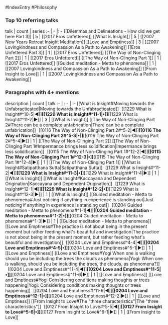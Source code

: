 #IndexEntry #Philosophy

### Top 10 referring talks
talk | count | series
:- | - |: -
[[Dilemmas and Delineations - How did we get here Part 3]] | 5 | [[2017 Eros Unfettered]]
[[What is Insight]] | 5 | [[2007 New Years Retreat Insight Meditation]]
[[Love and Emptiness]] | 3 | [[2007 Lovingkindness and Compassion As a Path to Awakening]]
[[Eros Unfettered Part 3]] | 1 | [[2017 Eros Unfettered]]
[[The Way of Non-Clinging Part 2]] | 1 | [[2017 Eros Unfettered]]
[[The Way of Non-Clinging Part 1]] | 1 | [[2017 Eros Unfettered]]
[[Guided meditation - Metta to phenomena]] | 1 | [[2007 Lovingkindness and Compassion As a Path to Awakening]]
[[From Insight to Love]] | 1 | [[2007 Lovingkindness and Compassion As a Path to Awakening]]

### Paragraphs with 4+ mentions
description | count | talk
:- | : - | :-
[[What is Insight#Moving towards the Unfabracticated\|Moving towards the Unfabracticated]] &nbsp;&nbsp;[[1229 What is Insight#^10-5\|◀]]**[[1229 What is Insight#^11-1\|•]]**[[1229 What is Insight#^11-2\|▶]] | 3 | [[What is Insight]]
[[The Way of Non-Clinging Part 2#There can be a complete unfabrication\|There can be a complete unfabrication]] &nbsp;&nbsp;[[0116 The Way of Non-Clinging Part 2#^5-2\|◀]]**[[0116 The Way of Non-Clinging Part 2#^5-3\|•]]**[[0116 The Way of Non-Clinging Part 2#^5-4\|▶]] | 1 | [[The Way of Non-Clinging Part 2]]
[[The Way of Non-Clinging Part 1#Impermance brings less solidification\|Impermance brings less solidification]] &nbsp;&nbsp;[[0115 The Way of Non-Clinging Part 1#^12-2\|◀]]**[[0115 The Way of Non-Clinging Part 1#^12-3\|•]]**[[0115 The Way of Non-Clinging Part 1#^12-4\|▶]] | 1 | [[The Way of Non-Clinging Part 1]]
[[What is Insight#Satipatthana Sutta\|Satipatthana Sutta]] &nbsp;&nbsp;[[1229 What is Insight#^11-2\|◀]]**[[1229 What is Insight#^11-3\|•]]**[[1229 What is Insight#^11-4\|▶]] | 1 | [[What is Insight]]
[[What is Insight#Kaccayana and Dependent Origination\|Kaccayana and Dependent Origination]] &nbsp;&nbsp;[[1229 What is Insight#^12-1\|◀]]**[[1229 What is Insight#^12-2\|•]]**[[1229 What is Insight#^12-3\|▶]] | 1 | [[What is Insight]]
[[Guided meditation - Metta to phenomena#Just noticing if anything in experience is standing out\|Just noticing if anything in experience is standing out]] &nbsp;&nbsp;[[0204 Guided meditation - Metta to phenomena#^1-1\|◀]]**[[0204 Guided meditation - Metta to phenomena#^1-2\|•]]**[[0204 Guided meditation - Metta to phenomena#^1-3\|▶]] | 1 | [[Guided meditation - Metta to phenomena]]
[[Love and Emptiness#The practice is not about being in the present moment but rather feeding what's beautiful and investigation\|The practice is not about being in the present moment, but rather feeding what's beautiful and investigation]] &nbsp;&nbsp;[[0204 Love and Emptiness#^4-4\|◀]]**[[0204 Love and Emptiness#^4-5\|•]]**[[0204 Love and Emptiness#^5-1\|▶]] | 1 | [[Love and Emptiness]]
[[Love and Emptiness#Yogi When one is walking should you be including the trees the clouds as phenomena\|Yogi: When one is walking, should you be including the trees, the clouds, as phenomena?]] &nbsp;&nbsp;[[0204 Love and Emptiness#^11-4\|◀]]**[[0204 Love and Emptiness#^11-5\|•]]**[[0204 Love and Emptiness#^11-6\|▶]] | 1 | [[Love and Emptiness]]
[[Love and Emptiness#Yogi Considering conditions making thoughts or trees happening\|Yogi: Considering conditions making thoughts or trees happening]] &nbsp;&nbsp;[[0204 Love and Emptiness#^11-6\|◀]]**[[0204 Love and Emptiness#^12-1\|•]]**[[0204 Love and Emptiness#^12-2\|▶]] | 1 | [[Love and Emptiness]]
[[From Insight to Love#The "three characteristics"\|The "three characteristics"]] &nbsp;&nbsp;[[0127 From Insight to Love#^5-5\|◀]]**[[0127 From Insight to Love#^5-6\|•]]**[[0127 From Insight to Love#^6-1\|▶]] | 1 | [[From Insight to Love]]

